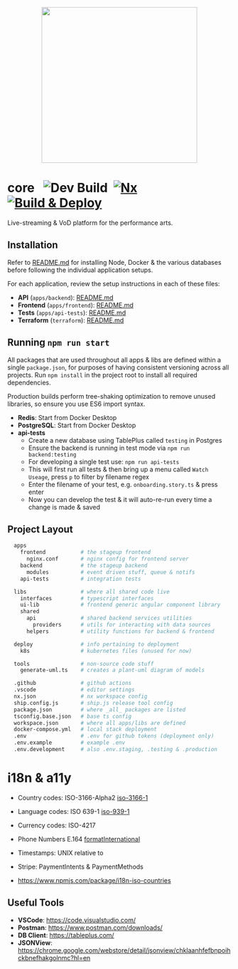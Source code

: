 <p align="center">
  <img src="https://user-images.githubusercontent.com/61694629/119231515-31434200-bb19-11eb-8aec-3f1927f3f183.jpg" width="350" >
</p>

# core &nbsp; ![Dev Build](https://github.com/StageUp/core/workflows/Build%20&%20Test/badge.svg) &nbsp;[![Nx](https://img.shields.io/badge/Maintained%20with-Nx-cc00ff.svg)](https://nx.dev/) &nbsp;[![Build & Deploy](https://github.com/StageUp/core/actions/workflows/deploy.yml/badge.svg)](https://github.com/StageUp/core/actions/workflows/deploy.yml)

Live-streaming & VoD platform for the performance arts.

## Installation

Refer to [README.md](apps/README.md) for installing Node, Docker & the various databases before following the individual application setups.

For each application, review the setup instructions in each of these files:

- **API** (`apps/backend`): [README.md](apps/backend/README.md)
- **Frontend** (`apps/frontend`): [README.md](apps/frontend/README.md)
- **Tests** (`apps/api-tests`): [README.md](apps/api-tests/README.md)
- **Terraform** (`terraform`): [README.md](terraform/README.md)

## Running `npm run start`

All packages that are used throughout all apps & libs are defined within a single `package.json`, for purposes of having consistent versioning across all projects.
Run `npm install` in the project root to install all required dependencies.

Production builds perform tree-shaking optimization to remove unused libraries, so ensure you use ES6 import syntax.

- **Redis**: Start from Docker Desktop
- **PostgreSQL**: Start from Docker Desktop
- **api-tests**
  - Create a new database using TablePlus called `testing` in Postgres
  - Ensure the backend is running in test mode via `npm run backend:testing`
  - For developing a single test use: `npm run api-tests`
  - This will first run all tests & then bring up a menu called `Watch Useage`, press `p` to filter by filename regex
  - Enter the filename of your test, e.g. `onboarding.story.ts` & press enter
  - Now you can develop the test & it will auto-re-run every time a change is made & saved

## Project Layout

```sh
  apps
    frontend           # the stageup frontend
      nginx.conf       # nginx config for frontend server
    backend            # the stageup backend
      modules          # event driven stuff, queue & notifs
    api-tests          # integration tests

  libs                 # where all shared code live
    interfaces         # typescript interfaces
    ui-lib             # frontend generic angular component library
    shared
      api              # shared backend services utilities
        providers      # utils for interacting with data sources
      helpers          # utility functions for backend & frontend

  deploy               # info pertaining to deployment
    k8s                # kubernetes files (unused for now)

  tools                # non-source code stuff
    generate-uml.ts    # creates a plant-uml diagram of models

  .github              # github actions
  .vscode              # editor settings
  nx.json              # nx workspace config
  ship.config.js       # ship.js release tool config
  package.json         # where _all_ packages are listed
  tsconfig.base.json   # base ts config
  workspace.json       # where all apps/libs are defined
  docker-compose.yml   # local stack deployment
  .env                 # .env for github tokens (deployment only)
  .env.example         # example .env
  .env.development     # also .env.staging, .testing & .production
```

# i18n & a11y

- Country codes: ISO-3166-Alpha2 [iso-3166-1](https://www.npmjs.com/package/iso-3166-1)
- Language codes: ISO 639-1 [iso-939-1](https://www.npmjs.com/package/iso-639-1)
- Currency codes: ISO-4217
- Phone Numbers E.164 [formatInternational](https://www.npmjs.com/package/libphonenumber-js)
- Timestamps: UNIX relative to
- Stripe: PaymentIntents & PaymentMethods

- https://www.npmjs.com/package/i18n-iso-countries

## Useful Tools

- **VSCode**: <https://code.visualstudio.com/>
- **Postman**: <https://www.postman.com/downloads/>
- **DB Client**: <https://tableplus.com/>
- **JSONView**: <https://chrome.google.com/webstore/detail/jsonview/chklaanhfefbnpoihckbnefhakgolnmc?hl=en>
